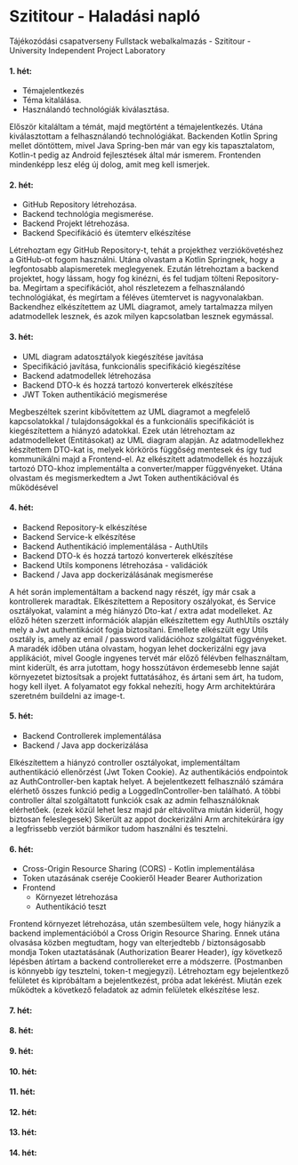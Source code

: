 # Szititour - Haladási napló

Tájékozódási csapatverseny Fullstack webalkalmazás - Szititour - University Independent Project Laboratory



#### **1. hét:**

- Témajelentkezés
- Téma kitalálása.
- Használandó technológiák kiválasztása.

Először kitaláltam a témát, majd megtörtént a témajelentkezés.
Utána kiválasztottam a felhasználandó technológiákat. Backenden Kotlin Spring mellet döntöttem, mivel Java Spring-ben már van egy kis tapasztalatom, Kotlin-t pedig az Android fejlesztések által már ismerem. 
Frontenden mindenképp lesz elég új dolog, amit meg kell ismerjek.

#### **2. hét:**

- GitHub Repository létrehozása.
- Backend technológia megismerése.
- Backend Projekt létrehozása.
- Backend Specifikáció és ütemterv elkészítése

Létrehoztam egy GitHub Repository-t, tehát a projekthez verziókövetéshez a GitHub-ot fogom használni.
Utána olvastam a Kotlin Springnek, hogy a legfontosabb alapismeretek meglegyenek.
Ezután létrehoztam a backend projektet, hogy lássam, hogy fog kinézni, és fel tudjam tölteni Repository-ba.
Megírtam a specifikációt, ahol részletezem a felhasználandó technológiákat, és megírtam a féléves ütemtervet is nagyvonalakban.
Backendhez elkészítettem az UML diagramot, amely tartalmazza milyen adatmodellek lesznek, és azok milyen kapcsolatban lesznek egymással.

#### **3. hét:**

- UML diagram adatosztályok kiegészítése javítása
- Specifikáció javítása, funkcionális specifikáció kiegészítése
- Backend adatmodellek létrehozása
- Backend DTO-k és hozzá tartozó konverterek elkészítése
- JWT Token authentikáció megismerése

Megbeszéltek szerint kibővítettem az UML diagramot a megfelelő kapcsolatokkal / tulajdonságokkal és a funkcionális specifikációt is kiegészítettem a hiányzó adatokkal.
Ezek után létrehoztam az adatmodelleket (Entitásokat) az UML diagram alapján. Az adatmodellekhez készítettem DTO-kat is, melyek körkörös függőség mentesek és így tud kommunikálni majd a Frontend-el. Az elkészített adatmodellek és hozzájuk tartozó DTO-khoz implementálta a converter/mapper függvényeket.
Utána olvastam és megismerkedtem a Jwt Token authentikációval és működésével 

#### **4. hét:**

- Backend Repository-k elkészítése
- Backend Service-k elkészítése
- Backend Authentikáció implementálása - AuthUtils
- Backend DTO-k és hozzá tartozó konverterek elkészítése
- Backend Utils komponens létrehozása - validációk
- Backend / Java app dockerizálásának megismerése

A hét során implementáltam a backend nagy részét, így már csak a kontrollerek maradtak. Elkészítettem a Repository oszályokat, és Service osztályokat, valamint a még hiányzó Dto-kat / extra adat modelleket. Az előző héten szerzett információk alapján elkészítettem egy AuthUtils osztály mely a Jwt authentikációt fogja biztosítani.
Emellete elkészült egy Utils osztály is, amely az email / password validációhoz szolgáltat függvényeket.
A maradék időben utána olvastam, hogyan lehet dockerizálni egy java applikációt, mivel Google ingyenes tervét már előző félévben felhasználtam, mint kiderült, és arra jutottam, hogy hosszútávon érdemesebb lenne saját környezetet biztosítsak a projekt futtatásához, és ártani sem árt, ha tudom, hogy kell ilyet. A folyamatot egy fokkal nehezíti, hogy Arm architektúrára szeretném buildelni az image-t.

#### **5. hét:**

- Backend Controllerek implementálása
- Backend / Java app dockerizálása

Elkészítettem a hiányzó controller osztályokat, implementáltam authentikáció ellenőrzést (Jwt Token Cookie). Az authentikációs endpointok az AuthController-ben kaptak helyet. A bejelentkezett felhasználó számára elérhető összes funkció pedig a LoggedInController-ben található. A többi controller által szolgáltatott funkciók csak az admin felhasználóknak elérhetőek. (ezek közül lehet lesz majd pár eltávolítva miután kiderül, hogy biztosan feleslegesek)
Sikerült az appot dockerizálni Arm architekúrára így a legfrissebb verziót bármikor tudom használni és tesztelni.



#### **6. hét:**

- Cross-Origin Resource Sharing (CORS) - Kotlin implementálása
- Token utazásának cseréje Cookieről Header Bearer Authorization
- Frontend
  - Környezet létrehozása
  - Authentikáció teszt


Frontend környezet létrehozása, után szembesültem vele, hogy hiányzik a backend implementációból a Cross Origin Resource Sharing. Ennek utána olvasása közben megtudtam, hogy van elterjedtebb / biztonságosabb mondja Token utaztatásának (Authorization Bearer Header), így következő lépésben átírtam a backend controllereket erre a módszerre. (Postmanben is könnyebb így tesztelni, token-t megjegyzi). Létrehoztam egy bejelentkező felületet és kipróbáltam  a bejelentkezést, próba adat lekérést. Miután ezek működtek a következő feladatok az admin felületek elkészítése lesz.

#### **7. hét:**

#### **8. hét:**

#### **9. hét:**

#### **10. hét:**

#### **11. hét:**

#### **12. hét:**

#### **13. hét:**

#### **14. hét:**



